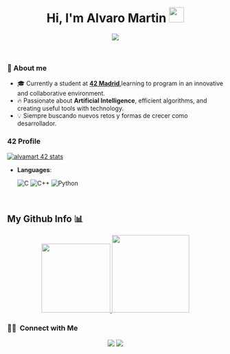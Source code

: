 <h1 align="center"><b>Hi, I'm Alvaro Martin </b><img src="https://media.giphy.com/media/hvRJCLFzcasrR4ia7z/giphy.gif" width="35"></h1>

<p align="center">
  <a href="https://github.com/DenverCoder1/readme-typing-svg"><img src="https://readme-typing-svg.herokuapp.com?font=Time+New+Roman&color=cyan&size=25&center=true&vCenter=true&width=600&height=100&lines=Welcome+to+my+GitHub+profile!;42+Madrid+Student;AI+and+Software+Developer;Always+Learning+and+Improving!"></a>
</p>
<br>

### 🌟 About me 
- 🎓 Currently a student at **[42 Madrid](https://www.42madrid.com/)**,learning to program in an innovative and collaborative environment.
- 🔥 Passionate about **Artificial Intelligence**, efficient algorithms, and creating useful tools with technology. 
- 💡 Siempre buscando nuevos retos y formas de crecer como desarrollador.

### 42 Profile
[![alvamart 42 stats](https://badge.mediaplus.ma/Darkblue/alvamart?1337Badge=off&UM6P=off)](https://github.com/oakoudad/badge42)

<p align="center">

- **Languages**:
    
    ![C](https://img.shields.io/badge/C%20-%232370ED.svg?style=for-the-badge&logo=c&logoColor=white)
    ![C++](https://img.shields.io/badge/C++%20-%2300599C.svg?style=for-the-badge&logo=c%2B%2B&logoColor=white)
    ![Python](https://img.shields.io/badge/Python%20-%2314354C.svg?style=for-the-badge&logo=python&logoColor=white)

<br>   

## My Github Info 📊
<p align="center">
<a href="https://github.com/AVS1508">
  <img height="160em" src="https://github-profile-summary-cards.vercel.app/api/cards/profile-details?username=Alvaro297&layout=compact&langs_count=8&theme=algolia"/>
  <img height="180em" src="https://github-readme-stats-eight-theta.vercel.app/api/top-langs/?username=Alvaro297&layout=compact&langs_count=8&theme=algolia"/>
</a>
</p>

### 🤝🏻 &nbsp;Connect with Me
<p align="center">
<a href="www.linkedin.com/in/álvaro-martín-falagán"><img src="https://img.shields.io/badge/-Alvaro%20Martin%20Falagan-0077B5?style=flat&logo=Linkedin&logoColor=white"/></a>
<a href="mailto:alvarofalagan29@gmail.com"><img src="https://img.shields.io/badge/-alvarofalagan29@gmail.com-D14836?style=flat&logo=Gmail&logoColor=white"/></a>
</p>
